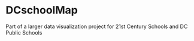 # DCschoolMap
Part of a larger data visualization project for 21st Century Schools and DC Public Schools
